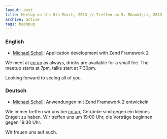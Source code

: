 ```yaml
---
layout: post
title: Meetup on the 5th March, 2013 // Treffen am 5. M&auml;rz, 2013
archive: active
tags: bephpug
---
```


### English

 * [Michael Scholl](http://sch0ll.de): Application development with Zend Framework 2

We meet at [co.up](http://www.bephpug.de/location.html) as always, drinks are
available for a small fee. The meetup starts at 7pm, talks start at 7:30pm.

Looking forward to seeing all of you.

### Deutsch

 * [Michael Scholl](http://sch0ll.de): Anwendungen mit Zend Framework 2 entwickeln

Wie immer treffen wir uns bei [co.up](http://www.bephpug.de/location.html),
Getränke sind gegen ein kleines Entgelt zu haben.
Wir treffen uns um 19:00 Uhr, die Vorträge beginnen gegen 19:30 Uhr.

Wir freuen uns auf euch.
